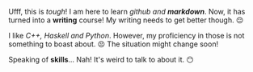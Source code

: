 Ufff, this is *tough*! I am here to learn *github and __markdown__*. Now, it has turned into a **writing** course! My writing needs to get better though. :pensive:

I like *C++, Haskell and Python*. However, my proficiency in those is not something to boast about. :persevere: The situation might change soon!

Speaking of **skills**... Nah! It's weird to talk to about it. :no_mouth:
